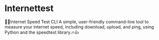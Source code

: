 # Internettest
💎🔥Internet Speed Test CLI A simple, user-friendly command-line tool to measure your internet speed, including download, upload, and ping, using Python and the speedtest library.🔥👍
